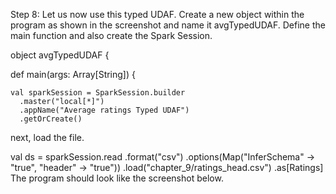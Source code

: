 
Step 8: Let us now use this typed UDAF. Create a new object within the program as shown in the screenshot and name it avgTypedUDAF. Define the main function and also create the Spark Session.






object avgTypedUDAF {

  def main(args: Array[String]) {

    val sparkSession = SparkSession.builder
      .master("local[*]")
      .appName("Average ratings Typed UDAF")
      .getOrCreate()

next, load the file.

val ds = sparkSession.read
	.format("csv")
	.options(Map("InferSchema" -> "true", "header" -> "true"))
  	.load("chapter_9/ratings_head.csv")
	.as[Ratings]
The program should look like the screenshot below.

 

 
